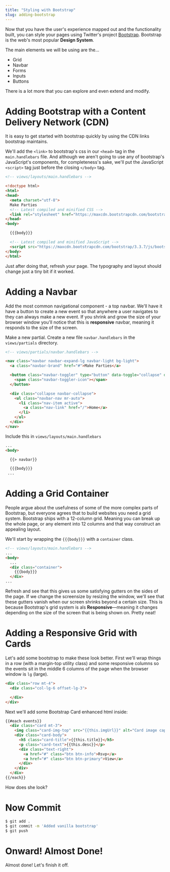 ```yaml
---
title: "Styling with Bootstrap"
slug: adding-bootstrap
---
```


Now that you have the user's experience mapped out and the functionality built, you can style your pages using Twitter's project [Bootstrap](http://getbootstrap.com/). Bootstrap is the web's most popular **Design System**.

The main elements we will be using are the...

* Grid
* Navbar
* Forms
* Inputs
* Buttons

There is a lot more that you can explore and even extend and modify.

# Adding Bootstrap with a Content Delivery Network (CDN)

It is easy to get started with bootstrap quickly by using the CDN links bootstrap maintains.

We'll add the `<link>` to bootstrap's css in our `<head>` tag in the `main.handlebars` file. And although we aren't going to use any of bootstrap's JavaScript's components, for completeness's sake, we'll put the JavaScript `<script>` tag just before the closing `</body>` tag.

```html
<!-- views/layouts/main.handlebars -->

<!doctype html>
<html>
<head>
  <meta charset="utf-8">
  Make Parties
  <!-- Latest compiled and minified CSS -->
  <link rel="stylesheet" href="https://maxcdn.bootstrapcdn.com/bootstrap/3.3.7/css/bootstrap.min.css">
</head>
<body>

  {{{body}}}

  <!-- Latest compiled and minified JavaScript -->
  <script src="https://maxcdn.bootstrapcdn.com/bootstrap/3.3.7/js/bootstrap.min.js"></script>
</body>
</html>
```

Just after doing that, refresh your page. The typography and layout should change just a tiny bit if it worked.

# Adding a Navbar

Add the most common navigational component - a top navbar. We'll have it have a button to create a new event so that anywhere a user navigates to they can always make a new event. If you shrink and grow the size of your browser window you'll notice that this is **responsive** navbar, meaning it responds to the size of the screen.

Make a new partial. Create a new file `navbar.handlebars` in the `views/partials` directory.

```html
<!-- views/partials/navbar.handlebars -->

<nav class="navbar navbar-expand-lg navbar-light bg-light">
  <a class="navbar-brand" href="#">Make Parties</a>

  <button class="navbar-toggler" type="button" data-toggle="collapse" data-target="#navbarSupportedContent" aria-controls="navbarSupportedContent" aria-expanded="false" aria-label="Toggle navigation">
    <span class="navbar-toggler-icon"></span>
  </button>

  <div class="collapse navbar-collapse">
    <ul class="navbar-nav mr-auto">
      <li class="nav-item active">
        <a class="nav-link" href="/">Home</a>
      </li>
    </ul>
  </div>
</nav>
```
Include this in `views/layouts/main.handlebars`

```html
...
<body>

  {{> navbar}}

  {{{body}}}
 ...
```

# Adding a Grid Container

People argue about the usefulness of some of the more complex parts of Bootstrap, but everyone agrees that to build websites you need a grid system. Bootstrap ships with a 12-column grid. Meaning you can break up the whole page, or any element into 12 columns and that way construct an appealing layout.

We'll start by wrapping the `{{{body}}}` with a `container` class.

```html
<!-- views/layouts/main.handlebars -->
...
<body>
  ...
  <div class="container">
    {{{body}}}
  </div>
...
```

Refresh and see that this gives us some satisfying gutters on the sides of the page. If we change the screensize by resizing the window, we'll see that these gutters vanish when our screen shrinks beyond a certain size. This is because Bootstrap's grid system is als **Responsive**—meaning it changes depending on the size of the screen that is being shown on. Pretty neat!

# Adding a Responsive Grid with Cards

Let's add some bootstrap to make these look better. First we'll wrap things in a row (with a margin-top utility class) and some responsive columns so the events sit in the middle 6 columns of the page when the browser window is `lg` (large).

```html
<div class="row mt-4">
  <div class="col-lg-6 offset-lg-3">

  </div>
</div>
```

Next we'll add some Bootstrap Card enhanced html inside:

```html
{{#each events}}
  <div class="card mt-3">
    <img class="card-img-top" src="{{this.imgUrl}}" alt="Card image cap">
    <div class="card-body">
      <h5 class="card-title">{{this.title}}</h5>
      <p class="card-text">{{this.desc}}</p>
      <div class="text-right">
        <a href="#" class="btn btn-info">Rsvp</a>
        <a href="#" class="btn btn-primary">View</a>
      </div>
    </div>
  </div>
{{/each}}
```

How does she look?

# Now Commit

```bash
$ git add .
$ git commit -m 'Added vanilla bootstrap'
$ git push
```

# Onward! Almost Done!

Almost done! Let's finish it off.
